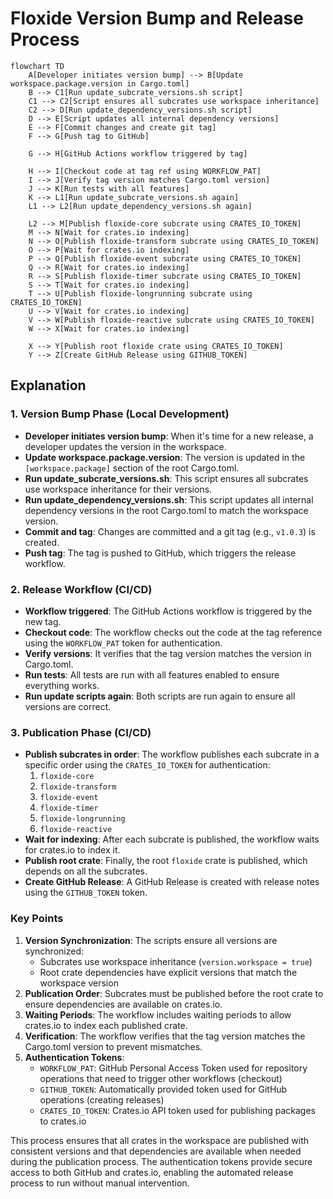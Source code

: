 # Floxide Version Bump and Release Process

```mermaid
flowchart TD
    A[Developer initiates version bump] --> B[Update workspace.package.version in Cargo.toml]
    B --> C1[Run update_subcrate_versions.sh script]
    C1 --> C2[Script ensures all subcrates use workspace inheritance]
    C2 --> D[Run update_dependency_versions.sh script]
    D --> E[Script updates all internal dependency versions]
    E --> F[Commit changes and create git tag]
    F --> G[Push tag to GitHub]
    
    G --> H[GitHub Actions workflow triggered by tag]
    
    H --> I[Checkout code at tag ref using WORKFLOW_PAT]
    I --> J[Verify tag version matches Cargo.toml version]
    J --> K[Run tests with all features]
    K --> L1[Run update_subcrate_versions.sh again]
    L1 --> L2[Run update_dependency_versions.sh again]
    
    L2 --> M[Publish floxide-core subcrate using CRATES_IO_TOKEN]
    M --> N[Wait for crates.io indexing]
    N --> O[Publish floxide-transform subcrate using CRATES_IO_TOKEN]
    O --> P[Wait for crates.io indexing]
    P --> Q[Publish floxide-event subcrate using CRATES_IO_TOKEN]
    Q --> R[Wait for crates.io indexing]
    R --> S[Publish floxide-timer subcrate using CRATES_IO_TOKEN]
    S --> T[Wait for crates.io indexing]
    T --> U[Publish floxide-longrunning subcrate using CRATES_IO_TOKEN]
    U --> V[Wait for crates.io indexing]
    V --> W[Publish floxide-reactive subcrate using CRATES_IO_TOKEN]
    W --> X[Wait for crates.io indexing]
    
    X --> Y[Publish root floxide crate using CRATES_IO_TOKEN]
    Y --> Z[Create GitHub Release using GITHUB_TOKEN]
```

## Explanation

### 1. Version Bump Phase (Local Development)

- **Developer initiates version bump**: When it's time for a new release, a developer updates the version in the workspace.
- **Update workspace.package.version**: The version is updated in the `[workspace.package]` section of the root Cargo.toml.
- **Run update_subcrate_versions.sh**: This script ensures all subcrates use workspace inheritance for their versions.
- **Run update_dependency_versions.sh**: This script updates all internal dependency versions in the root Cargo.toml to match the workspace version.
- **Commit and tag**: Changes are committed and a git tag (e.g., `v1.0.3`) is created.
- **Push tag**: The tag is pushed to GitHub, which triggers the release workflow.

### 2. Release Workflow (CI/CD)

- **Workflow triggered**: The GitHub Actions workflow is triggered by the new tag.
- **Checkout code**: The workflow checks out the code at the tag reference using the `WORKFLOW_PAT` token for authentication.
- **Verify versions**: It verifies that the tag version matches the version in Cargo.toml.
- **Run tests**: All tests are run with all features enabled to ensure everything works.
- **Run update scripts again**: Both scripts are run again to ensure all versions are correct.

### 3. Publication Phase (CI/CD)

- **Publish subcrates in order**: The workflow publishes each subcrate in a specific order using the `CRATES_IO_TOKEN` for authentication:
  1. `floxide-core`
  2. `floxide-transform`
  3. `floxide-event`
  4. `floxide-timer`
  5. `floxide-longrunning`
  6. `floxide-reactive`
- **Wait for indexing**: After each subcrate is published, the workflow waits for crates.io to index it.
- **Publish root crate**: Finally, the root `floxide` crate is published, which depends on all the subcrates.
- **Create GitHub Release**: A GitHub Release is created with release notes using the `GITHUB_TOKEN` token.

### Key Points

1. **Version Synchronization**: The scripts ensure all versions are synchronized:
   - Subcrates use workspace inheritance (`version.workspace = true`)
   - Root crate dependencies have explicit versions that match the workspace version
2. **Publication Order**: Subcrates must be published before the root crate to ensure dependencies are available on crates.io.
3. **Waiting Periods**: The workflow includes waiting periods to allow crates.io to index each published crate.
4. **Verification**: The workflow verifies that the tag version matches the Cargo.toml version to prevent mismatches.
5. **Authentication Tokens**:
   - `WORKFLOW_PAT`: GitHub Personal Access Token used for repository operations that need to trigger other workflows (checkout)
   - `GITHUB_TOKEN`: Automatically provided token used for GitHub operations (creating releases)
   - `CRATES_IO_TOKEN`: Crates.io API token used for publishing packages to crates.io

This process ensures that all crates in the workspace are published with consistent versions and that dependencies are available when needed during the publication process. The authentication tokens provide secure access to both GitHub and crates.io, enabling the automated release process to run without manual intervention. 